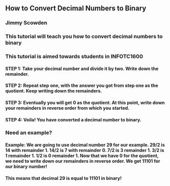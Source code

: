 ## How to Convert Decimal Numbers to Binary
### Jimmy Scowden
### This tutorial will teach you how to convert decimal numbers to binary
### This tutorial is aimed towards students in INFOTC1600

#### STEP 1: Take your decimal number and divide it by two. Write down the remainder.
#### STEP 2: Repeat step one, with the answer you got from step one as the quotient. Keep writing down the remainders.
#### STEP 3: Eventually you will get 0 as the quotient. At this point, write down your remainders in reverse order from which you started.
#### STEP 4: Voila! You have converted a decimal number to binary.

### Need an example?

#### Example: We are going to use decimal number 29 for our example. 29/2 is 14 with remainder 1. 14/2 is 7 with remainder 0. 7/2 is 3 remainder 1. 3/2 is 1 remainder 1.  1/2 is 0 remainder 1. Now that we have 0 for the quotient, we need to write down our remainders in reverse order. We get 11101 for our binary number!
#### This means that decimal 29 is equal to 11101 in binary!
